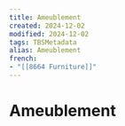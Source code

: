 ```yaml
---
title: Ameublement
created: 2024-12-02
modified: 2024-12-02
tags: TBSMetadata
alias: Ameublement
french:
- "[[8664 Furniture]]"
---
```

# Ameublement
